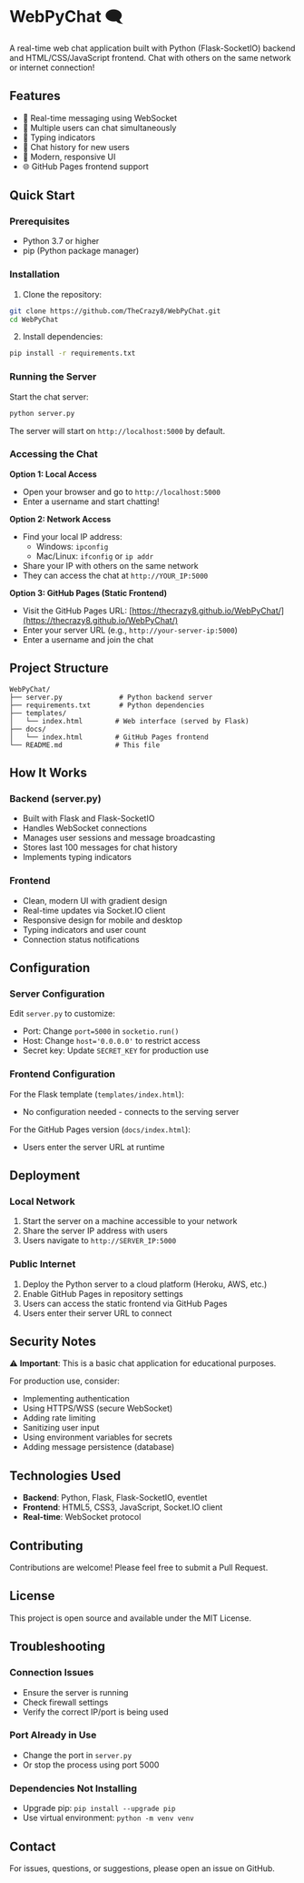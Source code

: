 # WebPyChat 🗨️

A real-time web chat application built with Python (Flask-SocketIO) backend and HTML/CSS/JavaScript frontend. Chat with others on the same network or internet connection!

## Features

- 🔄 Real-time messaging using WebSocket
- 👥 Multiple users can chat simultaneously
- 📝 Typing indicators
- 💬 Chat history for new users
- 🎨 Modern, responsive UI
- 🌐 GitHub Pages frontend support

## Quick Start

### Prerequisites

- Python 3.7 or higher
- pip (Python package manager)

### Installation

1. Clone the repository:
```bash
git clone https://github.com/TheCrazy8/WebPyChat.git
cd WebPyChat
```

2. Install dependencies:
```bash
pip install -r requirements.txt
```

### Running the Server

Start the chat server:
```bash
python server.py
```

The server will start on `http://localhost:5000` by default.

### Accessing the Chat

**Option 1: Local Access**
- Open your browser and go to `http://localhost:5000`
- Enter a username and start chatting!

**Option 2: Network Access**
- Find your local IP address:
  - Windows: `ipconfig`
  - Mac/Linux: `ifconfig` or `ip addr`
- Share your IP with others on the same network
- They can access the chat at `http://YOUR_IP:5000`

**Option 3: GitHub Pages (Static Frontend)**
- Visit the GitHub Pages URL: [https://thecrazy8.github.io/WebPyChat/](https://thecrazy8.github.io/WebPyChat/)
- Enter your server URL (e.g., `http://your-server-ip:5000`)
- Enter a username and join the chat

## Project Structure

```
WebPyChat/
├── server.py              # Python backend server
├── requirements.txt       # Python dependencies
├── templates/
│   └── index.html        # Web interface (served by Flask)
├── docs/
│   └── index.html        # GitHub Pages frontend
└── README.md             # This file
```

## How It Works

### Backend (server.py)
- Built with Flask and Flask-SocketIO
- Handles WebSocket connections
- Manages user sessions and message broadcasting
- Stores last 100 messages for chat history
- Implements typing indicators

### Frontend
- Clean, modern UI with gradient design
- Real-time updates via Socket.IO client
- Responsive design for mobile and desktop
- Typing indicators and user count
- Connection status notifications

## Configuration

### Server Configuration

Edit `server.py` to customize:
- Port: Change `port=5000` in `socketio.run()`
- Host: Change `host='0.0.0.0'` to restrict access
- Secret key: Update `SECRET_KEY` for production use

### Frontend Configuration

For the Flask template (`templates/index.html`):
- No configuration needed - connects to the serving server

For the GitHub Pages version (`docs/index.html`):
- Users enter the server URL at runtime

## Deployment

### Local Network
1. Start the server on a machine accessible to your network
2. Share the server IP address with users
3. Users navigate to `http://SERVER_IP:5000`

### Public Internet
1. Deploy the Python server to a cloud platform (Heroku, AWS, etc.)
2. Enable GitHub Pages in repository settings
3. Users can access the static frontend via GitHub Pages
4. Users enter their server URL to connect

## Security Notes

⚠️ **Important**: This is a basic chat application for educational purposes.

For production use, consider:
- Implementing authentication
- Using HTTPS/WSS (secure WebSocket)
- Adding rate limiting
- Sanitizing user input
- Using environment variables for secrets
- Adding message persistence (database)

## Technologies Used

- **Backend**: Python, Flask, Flask-SocketIO, eventlet
- **Frontend**: HTML5, CSS3, JavaScript, Socket.IO client
- **Real-time**: WebSocket protocol

## Contributing

Contributions are welcome! Please feel free to submit a Pull Request.

## License

This project is open source and available under the MIT License.

## Troubleshooting

### Connection Issues
- Ensure the server is running
- Check firewall settings
- Verify the correct IP/port is being used

### Port Already in Use
- Change the port in `server.py`
- Or stop the process using port 5000

### Dependencies Not Installing
- Upgrade pip: `pip install --upgrade pip`
- Use virtual environment: `python -m venv venv`

## Contact

For issues, questions, or suggestions, please open an issue on GitHub.
